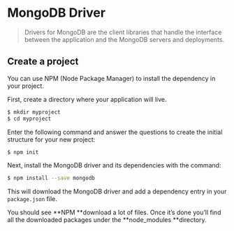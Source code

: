 # MongoDB Driver

> Drivers for MongoDB are the client libraries that handle the interface between the application and the MongoDB servers and deployments.

## Create a project

You can use NPM \(Node Package Manager\) to install the dependency in your project.

First, create a directory where your application will live.

```bash
$ mkdir myproject
$ cd myproject
```

Enter the following command and answer the questions to create the initial structure for your new project:

```bash
$ npm init
```

Next, install the MongoDB driver and its dependencies with the command:

```bash
$ npm install --save mongodb
```

This will download the MongoDB driver and add a dependency entry in your `package.json` file.

You should see **NPM **download a lot of files. Once it’s done you’ll find all the downloaded packages under the **node\_modules **directory.



